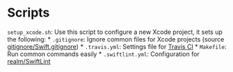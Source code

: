 # Scripts

`setup_xcode.sh`: Use this script to configure a new Xcode project, it sets up the following:
	* `.gitignore`: Ignore common files for Xcode projects (source [gitignore/Swift.gitignore](https://github.com/github/gitignore/blob/master/Swift.gitignore))
	* `.travis.yml`: Settings file for [Travis CI](https://travis-ci.org/)
	* `Makefile`: Run common commands easily
	* `.swiftlint.yml`: Configuration for [realm/SwiftLint](https://github.com/realm/SwiftLint)
